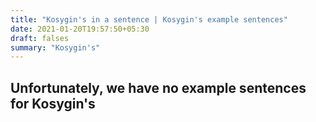 ```yaml
---
title: "Kosygin's in a sentence | Kosygin's example sentences"
date: 2021-01-20T19:57:50+05:30
draft: falses
summary: "Kosygin's"
---
```

## Unfortunately, we have no example sentences for Kosygin's                 

